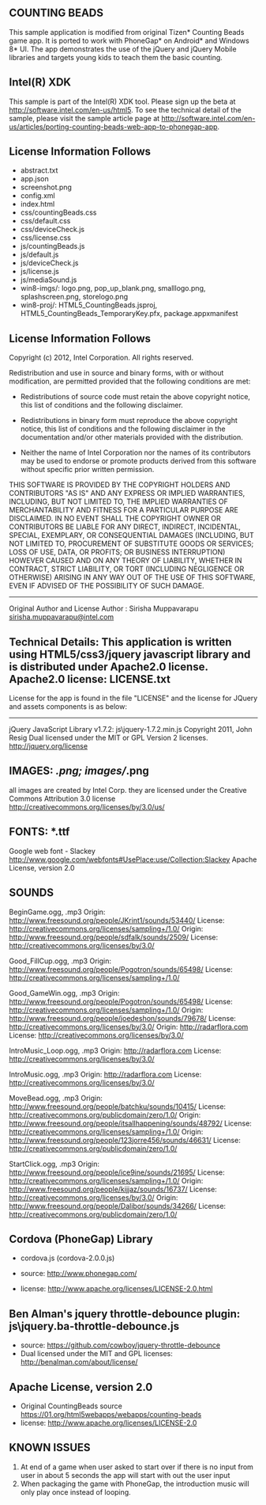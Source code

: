 COUNTING BEADS 
----------------------------------------------------------------------------

This sample application is modified from original Tizen* Counting Beads game app. 
It is ported to work with PhoneGap* on Android* and Windows 8* UI. The app 
demonstrates the use of the jQuery and jQuery Mobile libraries and targets
young kids to teach them the basic counting.

Intel(R) XDK
-------------------------------------------
This sample is part of the Intel(R) XDK tool. 
Please sign up the beta at http://software.intel.com/en-us/html5.
To see the technical detail of the sample, please visit the sample article page 
at http://software.intel.com/en-us/articles/porting-counting-beads-web-app-to-phonegap-app. 


License Information Follows
---------------------------
* abstract.txt
* app.json
* screenshot.png
* config.xml
* index.html
* css/countingBeads.css
* css/default.css
* css/deviceCheck.js
* css/license.css
* js/countingBeads.js
* js/default.js
* js/deviceCheck.js
* js/license.js
* js/mediaSound.js
* win8-imgs/: logo.png, pop_up_blank.png, smalllogo.png, splashscreen.png, storelogo.png
* win8-proj/: HTML5_CountingBeads.jsproj, HTML5_CountingBeads_TemporaryKey.pfx, package.appxmanifest

License Information Follows
---------------------------
Copyright (c) 2012, Intel Corporation. All rights reserved.

Redistribution and use in source and binary forms, with or without modification, 
are permitted provided that the following conditions are met:

- Redistributions of source code must retain the above copyright notice, 
  this list of conditions and the following disclaimer.

- Redistributions in binary form must reproduce the above copyright notice, 
  this list of conditions and the following disclaimer in the documentation 
  and/or other materials provided with the distribution.

- Neither the name of Intel Corporation nor the names of its contributors 
  may be used to endorse or promote products derived from this software 
  without specific prior written permission.

THIS SOFTWARE IS PROVIDED BY THE COPYRIGHT HOLDERS AND CONTRIBUTORS "AS IS" 
AND ANY EXPRESS OR IMPLIED WARRANTIES, INCLUDING, BUT NOT LIMITED TO, 
THE IMPLIED WARRANTIES OF MERCHANTABILITY AND FITNESS FOR A PARTICULAR PURPOSE 
ARE DISCLAIMED. IN NO EVENT SHALL THE COPYRIGHT OWNER OR CONTRIBUTORS BE 
LIABLE FOR ANY DIRECT, INDIRECT, INCIDENTAL, SPECIAL, EXEMPLARY, OR 
CONSEQUENTIAL DAMAGES (INCLUDING, BUT NOT LIMITED TO, PROCUREMENT OF SUBSTITUTE 
GOODS OR SERVICES; LOSS OF USE, DATA, OR PROFITS; OR BUSINESS INTERRUPTION) 
HOWEVER CAUSED AND ON ANY THEORY OF LIABILITY, WHETHER IN CONTRACT, STRICT 
LIABILITY, OR TORT (INCLUDING NEGLIGENCE OR OTHERWISE) ARISING IN ANY WAY OUT 
OF THE USE OF THIS SOFTWARE, EVEN IF ADVISED OF THE POSSIBILITY OF SUCH DAMAGE.

----------------------------------------------------------------------------
Original Author and License
Author : Sirisha Muppavarapu <sirisha.muppavarapu@intel.com>

Technical Details: This application is written using HTML5/css3/jquery 
javascript library and is distributed under Apache2.0 license. 
Apache2.0 license: LICENSE.txt
----------------------------------------------------------------------------

License for the app is found in the file "LICENSE" and the license for 
JQuery and assets components is as below:

----------------------------------------------------------------------------
jQuery JavaScript Library v1.7.2: js\jquery-1.7.2.min.js
Copyright 2011, John Resig
Dual licensed under the MIT or GPL Version 2 licenses.
http://jquery.org/license

IMAGES: *.png; images/*.png
----------------------------------------------------------------------------
all images are created by Intel Corp.
they are licensed under the Creative Commons Attribution 3.0 license
http://creativecommons.org/licenses/by/3.0/us/

FONTS: *.ttf
----------------------------------------------------------------------------
Google web font - Slackey
http://www.google.com/webfonts#UsePlace:use/Collection:Slackey
Apache License, version 2.0


SOUNDS
----------------------------------------------------------------------------
BeginGame.ogg, .mp3
Origin: http://www.freesound.org/people/JKrint1/sounds/53440/
License: http://creativecommons.org/licenses/sampling+/1.0/
Origin: http://www.freesound.org/people/sdfalk/sounds/2509/
License: http://creativecommons.org/licenses/by/3.0/

Good_FillCup.ogg, .mp3
Origin: http://www.freesound.org/people/Pogotron/sounds/65498/
License: http://creativecommons.org/licenses/sampling+/1.0/

Good_GameWin.ogg, .mp3
Origin: http://www.freesound.org/people/Pogotron/sounds/65498/
License: http://creativecommons.org/licenses/sampling+/1.0/
Origin: http://www.freesound.org/people/joedeshon/sounds/79678/
License: http://creativecommons.org/licenses/by/3.0/
Origin: http://radarflora.com
License: http://creativecommons.org/licenses/by/3.0/

IntroMusic_Loop.ogg, .mp3
Origin: http://radarflora.com
License: http://creativecommons.org/licenses/by/3.0/

IntroMusic.ogg, .mp3
Origin: http://radarflora.com
License: http://creativecommons.org/licenses/by/3.0/

MoveBead.ogg, .mp3
Origin: http://www.freesound.org/people/batchku/sounds/10415/
License: http://creativecommons.org/publicdomain/zero/1.0/
Origin: http://www.freesound.org/people/itsallhappening/sounds/48792/
License: http://creativecommons.org/licenses/sampling+/1.0/
Origin: http://www.freesound.org/people/123jorre456/sounds/46631/
License: http://creativecommons.org/publicdomain/zero/1.0/

StartClick.ogg, .mp3
Origin: http://www.freesound.org/people/ice9ine/sounds/21695/
License: http://creativecommons.org/licenses/sampling+/1.0/
Origin: http://www.freesound.org/people/kijjaz/sounds/16737/
License: http://creativecommons.org/licenses/by/3.0/
Origin: http://www.freesound.org/people/Dalibor/sounds/34266/
License: http://creativecommons.org/publicdomain/zero/1.0/


Cordova (PhoneGap) Library
--------------------------
* cordova.js (cordova-2.0.0.js)

* source:  http://www.phonegap.com/
* license:  http://www.apache.org/licenses/LICENSE-2.0.html


Ben Alman's jquery throttle-debounce plugin: js\jquery.ba-throttle-debounce.js
--------------------------
* source: https://github.com/cowboy/jquery-throttle-debounce
* Dual licensed under the MIT and GPL licenses: http://benalman.com/about/license/ 
 

Apache License, version 2.0
--------------------------
* Original CountingBeads source https://01.org/html5webapps/webapps/counting-beads
* license: http://www.apache.org/licenses/LICENSE-2.0


KNOWN ISSUES
--------------------------------------------------------------------------------------
1) At end of a game when user asked to start over if there is no input from user in about 5 seconds 
the app will start with out the user input
2) When packaging the game with PhoneGap, the introduction music will only play once instead of looping. 
